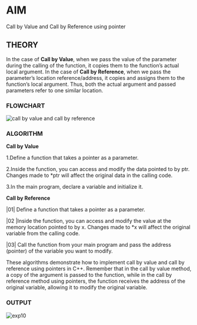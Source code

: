 # **AIM**
Call by Value and Call by Reference using pointer 

## **THEORY**
In the case of **Call by Value**, when we pass the value of the parameter during the calling of the function, it copies them to the function’s actual local argument.
In the case of **Call by Reference**, when we pass the parameter’s location reference/address, it copies and assigns them to the function’s local argument. Thus, both the actual argument and passed parameters refer to one similar location.

### **FLOWCHART**
![call by value and call by reference](https://github.com/Purvansha022609/Pointer-Operations/assets/139473344/dbae44b3-eb56-47cf-9fc7-66024e27648a)

### **ALGORITHM**

**Call by Value**

1.Define a function that takes a pointer as a parameter.

2.Inside the function, you can access and modify the data pointed to by ptr. Changes made to *ptr will affect the original data in the calling code.

3.In the main program, declare a variable and initialize it.

**Call by Reference**

|01| Define a function that takes a pointer as a parameter.

|02 |Inside the function, you can access and modify the value at the memory location pointed to by x. Changes made to *x will affect the original variable from the calling code.

|03| Call the function from your main program and pass the address (pointer) of the variable you want to modify.

These algorithms demonstrate how to implement call by value and call by reference using pointers in C++. Remember that in the call by value method, a copy of the argument is passed to the function, while in the call by reference method using pointers, the function receives the address of the original variable, allowing it to modify the original variable.

### **OUTPUT**

![exp10](https://github.com/Purvansha022609/Pointer-Operations/assets/139473344/1fc4ef84-14d5-410a-b778-8c36c5f54155)
